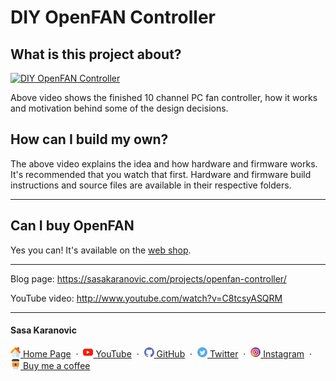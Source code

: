 # DIY OpenFAN Controller


## What is this project about?

[![DIY OpenFAN Controller](http://img.youtube.com/vi/C8tcsyASQRM/0.jpg)](http://www.youtube.com/watch?v=C8tcsyASQRM "DIY OpenFAN Controller")

Above video shows the finished 10 channel PC fan controller, how it works and motivation behind some of the design decisions.

## How can I build my own?

The above video explains the idea and how hardware and firmware works. It's recommended that you watch that first.
Hardware and firmware build instructions and source files are available in their respective folders.

---

## Can I buy OpenFAN

Yes you can! It's available on the [web shop](https://shop.sasakaranovic.com/products/openfan-pc-fan-controller).


---

Blog page: https://sasakaranovic.com/projects/openfan-controller/

YouTube video: http://www.youtube.com/watch?v=C8tcsyASQRM


---

#### Sasa Karanovic

<a href="https://sasakaranovic.com/" target="_blank" title="Sasa Karanovic Home Page"><img src="https://raw.githubusercontent.com/SasaKaranovic/common/master/assets/img_home.png" width="16"> Home Page</a> &nbsp;&middot;&nbsp;
<a href="https://youtube.com/c/sasakaranovic" target="_blank" title="Sasa Karanovic on YouTube"><img src="https://raw.githubusercontent.com/SasaKaranovic/common/master/assets/img_youtube.png" width="16"> YouTube</a> &nbsp;&middot;&nbsp;
<a href="https://github.com/sasakaranovic" target="_blank" title="Sasa Karanovic on GitHub"><img src="https://raw.githubusercontent.com/SasaKaranovic/common/master/assets/img_github.png" width="16"> GitHub</a> &nbsp;&middot;&nbsp;
<a href="https://twitter.com/_sasakaranovic_" target="_blank" title="Sasa Karanovic on Twitter"><img src="https://raw.githubusercontent.com/SasaKaranovic/common/master/assets/img_twitter.png" width="16"> Twitter</a> &nbsp;&middot;&nbsp;
<a href="https://instagram.com/_sasakaranovic_" target="_blank" title="Sasa Karanovic on Instagram"><img src="https://raw.githubusercontent.com/SasaKaranovic/common/master/assets/img_instagram.png" width="16"> Instagram</a> &nbsp;&middot;&nbsp;
<a href="https://buymeacoffee.com/sasakaranovic" target="_blank" title="Sasa Karanovic on Buy me a coffee"><img src="https://raw.githubusercontent.com/SasaKaranovic/common/master/assets/img_coffee.png" width="16"> Buy me a coffee</a>


[home]: https://raw.githubusercontent.com/SasaKaranovic/common/master/assets/img_home.png "Sasa Karanovic Home Page"
[youtube]: https://raw.githubusercontent.com/SasaKaranovic/common/master/assets/img_youtube.png "Sasa Karanovic YouTube channel"
[github]: https://raw.githubusercontent.com/SasaKaranovic/common/master/assets/img_github.png "Sasa Karanovic on GitHub"
[twitter]: https://raw.githubusercontent.com/SasaKaranovic/common/master/assets/img_twitter.png "Sasa Karanovic on Twitter"
[instagram]: https://raw.githubusercontent.com/SasaKaranovic/common/master/assets/img_instagram.png "Sasa Karanovic on Instagram"
[coffee]: https://raw.githubusercontent.com/SasaKaranovic/common/master/assets/img_coffee.png "Buy me a coffee"
